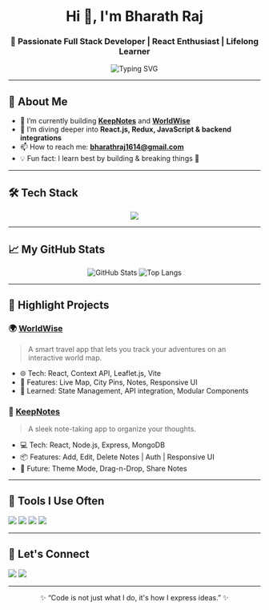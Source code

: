 <h1 align="center">Hi 👋, I'm Bharath Raj</h1>
<h3 align="center">🚀 Passionate Full Stack Developer | React Enthusiast | Lifelong Learner</h3>

<p align="center">
  <img src="https://readme-typing-svg.demolab.com?font=Fira+Code&duration=3000&pause=1000&center=true&vCenter=true&width=435&lines=Crafting+beautiful+UIs+with+React;Bringing+ideas+to+life+with+code;Eager+to+learn+and+build+amazing+things!" alt="Typing SVG" />
</p>

---

## 💫 About Me
- 🔭 I’m currently building **[KeepNotes](https://github.com/bharathraj1614/KeepNotes)** and **[WorldWise](https://github.com/bharathraj1614/WorldWise)**
- 🌱 I’m diving deeper into **React.js, Redux, JavaScript & backend integrations**
- 📫 How to reach me: **bharathraj1614@gmail.com**
- 💡 Fun fact: I learn best by building & breaking things 🔧

---

## 🛠️ Tech Stack
<p align="center">
  <img src="https://skillicons.dev/icons?i=js,react,redux,nodejs,express,mongodb,html,css,tailwind,vite,git,github,figma,vercel,netlify" />
</p>

---

## 📈 My GitHub Stats
<p align="center">
  <img src="https://github-readme-stats.vercel.app/api?username=bharathraj1614&show_icons=true&theme=tokyonight" alt="GitHub Stats" />
  <img src="https://github-readme-stats.vercel.app/api/top-langs/?username=bharathraj1614&layout=compact&theme=tokyonight" alt="Top Langs" />
</p>

---

## 🚀 Highlight Projects

### 🌍 [WorldWise](https://github.com/bharathraj1614/WorldWise)
> A smart travel app that lets you track your adventures on an interactive world map.

- 🌐 Tech: React, Context API, Leaflet.js, Vite
- 🎯 Features: Live Map, City Pins, Notes, Responsive UI
- 🧠 Learned: State Management, API integration, Modular Components

### 📝 [KeepNotes](https://github.com/bharathraj1614/KeepNotes)
> A sleek note-taking app to organize your thoughts.

- 💻 Tech: React, Node.js, Express, MongoDB
- 📦 Features: Add, Edit, Delete Notes | Auth | Responsive UI
- 🚀 Future: Theme Mode, Drag-n-Drop, Share Notes

---

## 🧰 Tools I Use Often
<p>
  <img src="https://img.shields.io/badge/Editor-VSCode-blue?logo=visualstudiocode" />
  <img src="https://img.shields.io/badge/Design-Figma-purple?logo=figma" />
  <img src="https://img.shields.io/badge/Deployment-Vercel-black?logo=vercel" />
  <img src="https://img.shields.io/badge/VersionControl-Git-black?logo=git" />
</p>

---

## 🌟 Let's Connect
<p>
  <a href="mailto:bharathraj1614@gmail.com"><img src="https://img.shields.io/badge/Gmail-red?style=for-the-badge&logo=gmail&logoColor=white" /></a>
  <a href="https://www.linkedin.com/in/bharathraj1614/"><img src="https://img.shields.io/badge/LinkedIn-blue?style=for-the-badge&logo=linkedin&logoColor=white" /></a>
</p>

---

<p align="center">✨ “Code is not just what I do, it's how I express ideas.” ✨</p>
